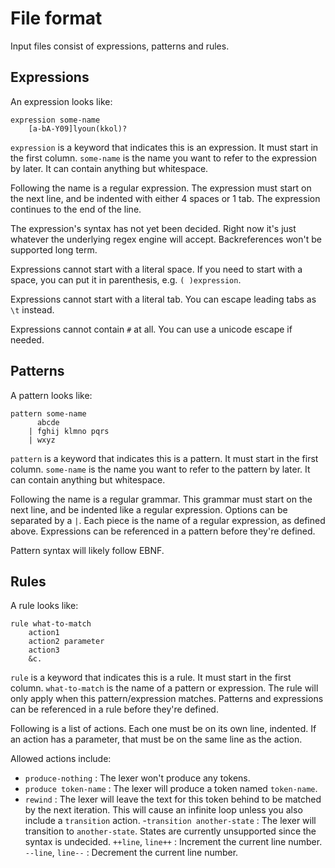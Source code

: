 # File format

Input files consist of expressions, patterns and rules.

## Expressions

An expression looks like:

```
expression some-name
    [a-bA-Y09]lyoun(kkol)?
```

`expression` is a keyword that indicates this is an expression. It must start in
the first column. `some-name` is the name you want to refer to the expression by
later. It can contain anything but whitespace.

Following the name is a regular expression. The expression must start on the
next line, and be indented with either 4 spaces or 1 tab. The expression
continues to the end of the line.

The expression's syntax has not yet been decided. Right now it's just whatever
the underlying regex engine will accept. Backreferences won't be supported long
term.

Expressions cannot start with a literal space. If you need to start with a
space, you can put it in parenthesis, e.g. `( )expression`.

Expressions cannot start with a literal tab. You can escape leading tabs as
`\t` instead.

Expressions cannot contain `#` at all. You can use a unicode escape if needed.

## Patterns

A pattern looks like:

```
pattern some-name
      abcde
    | fghij klmno pqrs
    | wxyz
```

`pattern` is a keyword that indicates this is a pattern. It must start in the
first column. `some-name` is the name you want to refer to the pattern by later.
It can contain anything but whitespace.

Following the name is a regular grammar. This grammar must start on the next
line, and be indented like a regular expression. Options can be separated by a
`|`. Each piece is the name of a regular expression, as defined above.
Expressions can be referenced in a pattern before they're defined.

Pattern syntax will likely follow EBNF.


## Rules

A rule looks like:

```
rule what-to-match
    action1
    action2 parameter
    action3
    &c.
```

`rule` is a keyword that indicates this is a rule. It must start in the first
column. `what-to-match` is the name of a pattern or expression. The rule will
only apply when this pattern/expression matches. Patterns and expressions can be
referenced in a rule before they're defined.

Following is a list of actions. Each one must be on its own line, indented. If
an action has a parameter, that must be on the same line as the action.

Allowed actions include:

- `produce-nothing` : The lexer won't produce any tokens.
- `produce token-name` : The lexer will produce a token named `token-name`.
- `rewind` : The lexer will leave the text for this token behind to be matched
             by the next iteration. This will cause an infinite loop unless you
             also include a `transition` action.
-`transition another-state` : The lexer will transition to `another-state`.
                              States are currently unsupported since the syntax
                              is undecided.
`++line`, `line++` : Increment the current line number.
`--line`, `line--` : Decrement the current line number.
